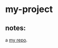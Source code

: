 # my-project
## notes:
a [my repo](https://github.com/MAZEN-creator-coder/my-project/edit/main/README.md).
